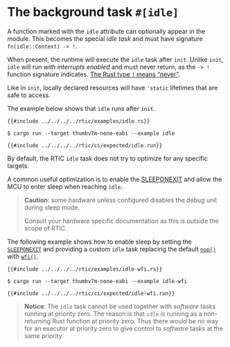 # The background task `#[idle]`

A function marked with the `idle` attribute can optionally appear in the module. This becomes the special *idle task* and must have signature `fn(idle::Context) -> !`.

When present, the runtime will execute the `idle` task after `init`. Unlike `init`, `idle` will run *with interrupts enabled* and must never return, as the `-> !` function signature indicates.
[The Rust type `!` means “never”][nevertype].

[nevertype]: https://doc.rust-lang.org/core/primitive.never.html

Like in `init`, locally declared resources will have `'static` lifetimes that are safe to access.

The example below shows that `idle` runs after `init`.

``` rust,noplayground
{{#include ../../../../rtic/examples/idle.rs}}
```

``` console
$ cargo run --target thumbv7m-none-eabi --example idle
```

``` console
{{#include ../../../../rtic/ci/expected/idle.run}}
```

By default, the RTIC `idle` task does not try to optimize for any specific targets.

A common useful optimization is to enable the [SLEEPONEXIT] and allow the MCU to enter sleep when reaching `idle`.

>**Caution**: some hardware unless configured disables the debug unit during sleep mode.
>
>Consult your hardware specific documentation as this is outside the scope of RTIC.

The following example shows how to enable sleep by setting the
[`SLEEPONEXIT`][SLEEPONEXIT] and providing a custom `idle` task replacing the default [`nop()`][NOP] with [`wfi()`][WFI].

[SLEEPONEXIT]: https://developer.arm.com/docs/100737/0100/power-management/sleep-mode/sleep-on-exit-bit
[WFI]: https://developer.arm.com/documentation/dui0662/b/The-Cortex-M0--Instruction-Set/Miscellaneous-instructions/WFI
[NOP]: https://developer.arm.com/documentation/dui0662/b/The-Cortex-M0--Instruction-Set/Miscellaneous-instructions/NOP

``` rust,noplayground
{{#include ../../../../rtic/examples/idle-wfi.rs}}
```

``` console
$ cargo run --target thumbv7m-none-eabi --example idle-wfi
```

``` console
{{#include ../../../../rtic/ci/expected/idle-wfi.run}}
```

> **Notice**: The `idle` task cannot be used together with *software* tasks running at priority zero. The reason is that `idle` is running as a non-returning Rust function at priority zero. Thus there would be no way for an executor at priority zero to give control to *software* tasks at the same priority.
